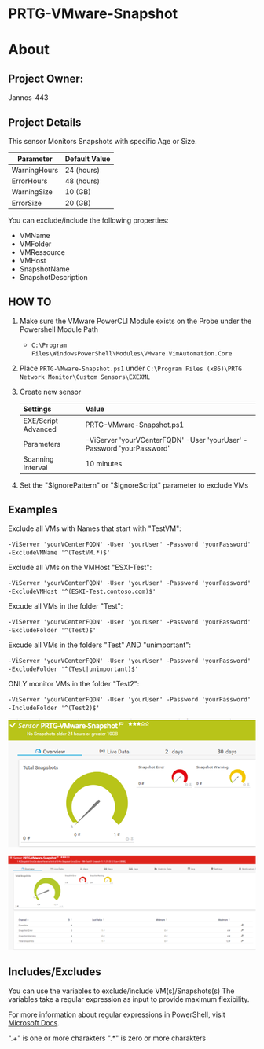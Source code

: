 # PRTG-VMware-Snapshot
# About

## Project Owner:

Jannos-443

## Project Details

This sensor Monitors Snapshots with specific Age or Size.

| Parameter | Default Value |
| --- | --- |
| WarningHours | 24 (hours) |
| ErrorHours | 48 (hours) |
| WarningSize | 10 (GB) |
| ErrorSize | 20 (GB) |

You can exclude/include the following properties:
 - VMName
 - VMFolder
 - VMRessource
 - VMHost
 - SnapshotName
 - SnapshotDescription

## HOW TO

1. Make sure the VMware PowerCLI Module exists on the Probe under the Powershell Module Path
   - `C:\Program Files\WindowsPowerShell\Modules\VMware.VimAutomation.Core`


2. Place `PRTG-VMware-Snapshot.ps1` under `C:\Program Files (x86)\PRTG Network Monitor\Custom Sensors\EXEXML`

3. Create new sensor

   | Settings | Value |
   | --- | --- |
   | EXE/Script Advanced | PRTG-VMware-Snapshot.ps1 |
   | Parameters | -ViServer 'yourVCenterFQDN' -User 'yourUser' -Password 'yourPassword' |
   | Scanning Interval | 10 minutes |


4. Set the "$IgnorePattern" or "$IgnoreScript" parameter to exclude VMs



## Examples

Exclude all VMs with Names that start with "TestVM":

`-ViServer 'yourVCenterFQDN' -User 'yourUser' -Password 'yourPassword' -ExcludeVMName '^(TestVM.*)$'`

Exclude all VMs on the VMHost "ESXI-Test":

`-ViServer 'yourVCenterFQDN' -User 'yourUser' -Password 'yourPassword' -ExcludeVMHost '^(ESXI-Test.contoso.com)$'`

Excude all VMs in the folder "Test":

`-ViServer 'yourVCenterFQDN' -User 'yourUser' -Password 'yourPassword' -ExcludeFolder '^(Test)$'`

Excude all VMs in the folders "Test" AND "unimportant":

`-ViServer 'yourVCenterFQDN' -User 'yourUser' -Password 'yourPassword' -ExcludeFolder '^(Test|unimportant)$'`

ONLY monitor VMs in the folder "Test2":

`-ViServer 'yourVCenterFQDN' -User 'yourUser' -Password 'yourPassword' -IncludeFolder '^(Test2)$'`

![PRTG-VMware-Snapshot](media/ok.png)

![PRTG-VMware-Snapshot](media/error.png)

## Includes/Excludes

You can use the variables to exclude/include VM(s)/Snapshots(s) 
The variables take a regular expression as input to provide maximum flexibility.

For more information about regular expressions in PowerShell, visit [Microsoft Docs](https://docs.microsoft.com/en-us/powershell/module/microsoft.powershell.core/about/about_regular_expressions).

".+" is one or more charakters
".*" is zero or more charakters
